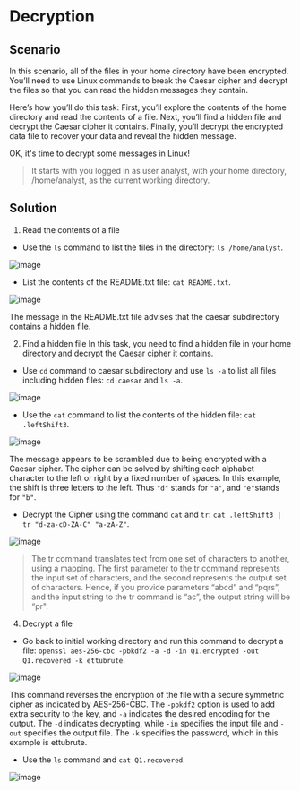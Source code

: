 # Decryption

## Scenario

In this scenario, all of the files in your home directory have been encrypted. You’ll need to use Linux commands to break the Caesar cipher and decrypt the files so that you can read the hidden messages they contain.

Here’s how you’ll do this task: First, you’ll explore the contents of the home directory and read the contents of a file. Next, you’ll find a hidden file and decrypt the Caesar cipher it contains. Finally, you’ll decrypt the encrypted data file to recover your data and reveal the hidden message.

OK, it's time to decrypt some messages in Linux!

> It starts with you logged in as user analyst, with your home directory, /home/analyst, as the current working directory.

## Solution 

1. Read the contents of a file
* Use the `ls` command to list the files in the directory:
`ls /home/analyst`.

![image](https://github.com/user-attachments/assets/68c79abf-d220-4ea7-94f3-770d0b72f64e)

* List the contents of the README.txt file: 
`cat README.txt`.

![image](https://github.com/user-attachments/assets/6dac04ee-36fa-49bd-90a8-decaa1826f05)

The message in the README.txt file advises that the caesar subdirectory contains a hidden file.

2. Find a hidden file
In this task, you need to find a hidden file in your home directory and decrypt the Caesar cipher it contains.
* Use `cd` command to caesar subdirectory and use `ls -a` to list all files including hidden files: `cd caesar` and `ls -a`.
  
![image](https://github.com/user-attachments/assets/a8d655be-43aa-4e5a-8497-8e912a442cfa)

* Use the `cat` command to list the contents of the hidden file:
`cat .leftShift3`.

![image](https://github.com/user-attachments/assets/eb402a26-fc96-47ed-87b0-2abca759743b)

The message appears to be scrambled due to being encrypted with a Caesar cipher. The cipher can be solved by shifting each alphabet character to the left or right by a fixed number of spaces. In this example, the shift is three letters to the left. Thus `"d"` stands for `"a"`, and `"e"`stands for `"b"`.

* Decrypt the Cipher using the command `cat` and `tr`:
`cat .leftShift3 | tr "d-za-cD-ZA-C" "a-zA-Z"`.

![image](https://github.com/user-attachments/assets/338e9138-3de3-44c3-a330-2974936bebb2)

> The tr command translates text from one set of characters to another, using a mapping. The first parameter to the tr command represents the input set of characters, and the second represents the output set of characters. Hence, if you provide parameters “abcd” and “pqrs”, and the input string to the tr command is “ac”, the output string will be “pr".


4. Decrypt a file 
* Go back to initial working directory and run this command to decrypt a file:
`openssl aes-256-cbc -pbkdf2 -a -d -in Q1.encrypted -out Q1.recovered -k ettubrute`.

![image](https://github.com/user-attachments/assets/8e6aabb9-66c1-48f4-94c3-1a6ce794a600)

This command reverses the encryption of the file with a secure symmetric cipher as indicated by AES-256-CBC. The `-pbkdf2` option is used to add extra security to the key, and `-a` indicates the desired encoding for the output. The `-d` indicates decrypting, while `-in` specifies the input file and `-out` specifies the output file. The `-k` specifies the password, which in this example is ettubrute.

* Use the `ls` command and `cat Q1.recovered`.

![image](https://github.com/user-attachments/assets/452b49f7-f008-466d-a1b6-74bde96eeb6e)




  
